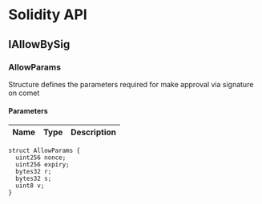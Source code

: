 # Solidity API

## IAllowBySig

### AllowParams

Structure defines the parameters required for make approval via signature on comet

#### Parameters

| Name | Type | Description |
| ---- | ---- | ----------- |

```solidity
struct AllowParams {
  uint256 nonce;
  uint256 expiry;
  bytes32 r;
  bytes32 s;
  uint8 v;
}
```

